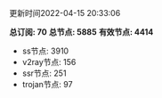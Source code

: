 更新时间2022-04-15 20:33:06

**总订阅: 70**
**总节点: 5885**
**有效节点: 4414**
- ss节点: 3910
- v2ray节点: 156
- ssr节点: 251
- trojan节点: 97
